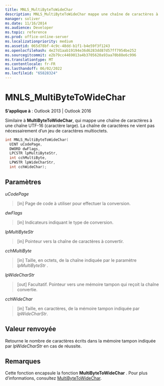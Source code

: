 ```yaml
---
title: MNLS_MultiByteToWideChar
description: MNLS_MultiByteToWideChar mappe une chaîne de caractères à une chaîne UTF-16 (caractère large), qui n’est pas nécessairement d’un jeu de caractères multioctets.
manager: soliver
ms.date: 11/16/2014
ms.audience: Developer
ms.topic: reference
ms.prod: office-online-server
ms.localizationpriority: medium
ms.assetid: 065d78bf-4c9c-48dd-b1f1-b4e59f3f1243
ms.openlocfilehash: 4e27d1aab19194e36d6283dd87d57ff7954be252
ms.sourcegitcommit: e2b79cc4469013a4b3705620a93aa70b88e6c996
ms.translationtype: MT
ms.contentlocale: fr-FR
ms.lasthandoff: 06/02/2022
ms.locfileid: "65828324"
---
```

# <a name="mnls_multibytetowidechar"></a>MNLS_MultiByteToWideChar

  
  
**S’applique à** : Outlook 2013 | Outlook 2016 
  
Similaire à **MultiByteToWideChar**, qui mappe une chaîne de caractères à une chaîne UTF-16 (caractère large). La chaîne de caractères ne vient pas nécessairement d’un jeu de caractères multioctets.
  
```cpp
int MNLS_MultiByteToWideChar(
  UINT uCodePage,
  DWORD dwFlags,
  LPCSTR lpMultiByteStr,
  int cchMultiByte,
  LPWSTR lpWideCharStr,
  int cchWideChar);
```

## <a name="parameters"></a>Paramètres

 _uCodePage_
  
> [in] Page de code à utiliser pour effectuer la conversion.
    
 _dwFlags_
  
> [in] Indicateurs indiquant le type de conversion.
    
 _lpMultiByteStr_
  
> [in] Pointeur vers la chaîne de caractères à convertir.
    
 _cchMultiByte_
  
> [in] Taille, en octets, de la chaîne indiquée par le paramètre  _lpMultiByteStr_ . 
    
 _lpWideCharStr_
  
> [out] Facultatif. Pointeur vers une mémoire tampon qui reçoit la chaîne convertie.
    
 _cchWideChar_
  
> [in] Taille, en caractères, de la mémoire tampon indiquée par  _lpWideCharStr_.
    
## <a name="return-value"></a>Valeur renvoyée

Retourne le nombre de caractères écrits dans la mémoire tampon indiquée par  _lpWideCharStr_ en cas de réussite. 
  
## <a name="remarks"></a>Remarques

Cette fonction encapsule la fonction **MultiByteToWideChar** . Pour plus d’informations, consultez [MultiByteToWideChar](https://msdn.microsoft.com/library/dd319072%28VS.85%29.aspx).
  

